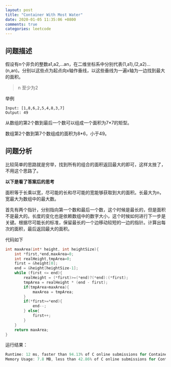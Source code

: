 ```yaml
---
layout: post
title: "Container With Most Water"
date: 2020-01-05 11:35:06 +0800
comments: true
categories: leetcode
---
```


## 问题描述

假设有n个非负的整数a1,a2,...an，在二维坐标系中分别代表(1,a1),(2,a2)...(n,an)。分别以这些点为起点向x轴作垂线，以这些垂线为一遍x轴为一边找到最大的面积。

> n 至少为2

举例

```
Input: [1,8,6,2,5,4,8,3,7]
Output: 49
```

从数组的第2个数到最后一个数可以组成一个面积为7*7的矩型。

数组第2个数到第7个数组成的面积为8*6，小于49。

## 问题分析

比较简单的思路就是穷举，找到所有的组合的面积返回最大的即可，这样太挫了，不用这个思路了。

**以下是看了答案后的思考**

面积等于长乘以宽，尽可能的长和尽可能的宽能够获取到大的面积。长最大为n，宽最大为数组中的最大数。

首先有两个指针，分别指向第一个数和最后一个数，这个时候是最长的，但是面积不是最大的。长度的变化也是依赖数组中的数字大小，这个时候如何进行下一步是关键。根据尽可能长的标准，保留最长的一个边移动较短的一边的指针。计算出每次的面积，最后返回最大的面积。

代码如下

```c
int maxArea(int* height, int heightSize){
    int *first,*end,maxArea=0;
    int realHeight,tmpArea=0;
    first = &height[0];
    end = &height[heightSize-1];
    while (first <= end){
        realHeight = (*first)>=(*end)?(*end):(*first);
        tmpArea = realHeight * (end - first);
        if(tmpArea>maxArea){
            maxArea = tmpArea;
        }
        if(*first>=*end){
            end--;
        } else{
            first++;
        }
    }
    return maxArea;
}
```



运行结果：

```c
Runtime: 12 ms, faster than 94.13% of C online submissions for Container With Most Water.
Memory Usage: 7.8 MB, less than 42.86% of C online submissions for Container With Most Water.
```

